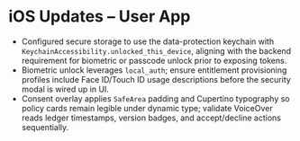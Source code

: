 # iOS Updates – User App

- Configured secure storage to use the data-protection keychain with `KeychainAccessibility.unlocked_this_device`, aligning with the backend requirement for biometric or passcode unlock prior to exposing tokens.
- Biometric unlock leverages `local_auth`; ensure entitlement provisioning profiles include Face ID/Touch ID usage descriptions before the security modal is wired up in UI.
- Consent overlay applies `SafeArea` padding and Cupertino typography so policy cards remain legible under dynamic type; validate VoiceOver reads ledger timestamps, version badges, and accept/decline actions sequentially.
